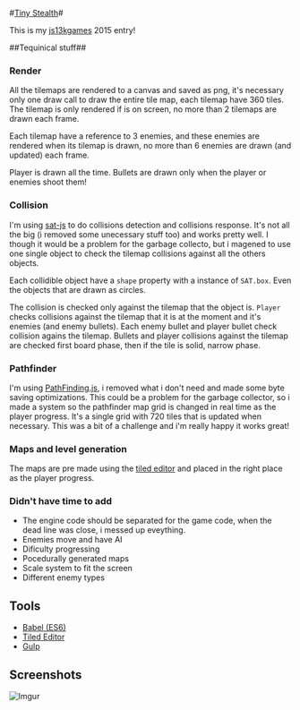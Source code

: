 #[Tiny Stealth](http://js13kgames.com/entries/tiny-stealth)#

This is my [js13kgames](http://js13kgames.com/) 2015 entry!


##Tequinical stuff##


### Render ###

All the tilemaps are rendered to a canvas and saved as png, it's necessary only one draw call to draw the entire tile map, each tilemap have 360 tiles. The tilemap is only rendered if is on screen, no more than 2 tilemaps are drawn each frame.


Each tilemap have a reference to 3 enemies, and these enemies are rendered when its tilemap is drawn, no more than 6 enemies are drawn (and updated) each frame.

Player is drawn all the time. Bullets are drawn only when the player or enemies shoot them!

### Collision ###

I'm using [sat-js](https://github.com/jriecken/sat-js) to do collisions detection and collisions response. It's not all the big (i removed some unecessary stuff too) and works pretty well. I though it would be a problem for the garbage collecto, but i magened to use one single object to check the tilemap collisions against all the others objects.

Each collidible object have a `shape` property with a instance of `SAT.box`. Even the objects that are drawn as circles.

The collision is checked only against the tilemap that the object is. `Player` checks collisions against the tilemap that it is at the moment and it's enemies (and enemy bullets). Each enemy bullet and player bullet check collision agains the tilemap. Bullets and player collisions against the tilemap are checked first board phase, then if the tile is solid, narrow phase.

### Pathfinder ###

I'm using [PathFinding.js](https://github.com/qiao/PathFinding.js), i removed what i don't need and made some byte saving optimizations. This could be a problem for the garbage collector, so i made a system so the pathfinder map grid is changed in real time as the player progress. It's a single grid with 720 tiles that is updated when necessary. This was a bit of a challenge and i'm really happy it works great!

### Maps and level generation ###

The maps are pre made using the [tiled editor](www.mapeditor.org) and placed in the right place as the player progress.

### Didn't have time to add ###

- The engine code should be separated for the game code, when the dead line was close, i messed up eveything.
- Enemies move and have AI
- Dificulty progressing
- Pocedurally generated maps
- Scale system to fit the screen
- Different enemy types

## Tools ##

- [Babel (ES6)](http://babeljs.io)
- [Tiled Editor](http://www.mapeditor.org)
- [Gulp](http://gulpjs.com)

## Screenshots ##

![Imgur](http://i.imgur.com/nRcqFjp.png) 


